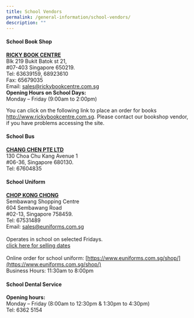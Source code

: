 ```yaml
---
title: School Vendors
permalink: /general-information/school-vendors/
description: ""
---
```

#### School Book Shop
<b><u>RICKY BOOK CENTRE</b></u><br>
Blk 219 Bukit Batok st 21, <br>
#07-403 Singapore 650219. <br>
Tel: 63639159, 68923610<br> 
Fax: 65679035 <br>
Email: <a href="mailto:sales@rickybookcentre.com.sg">sales@rickybookcentre.com.sg</a><br>
**Opening Hours on School Days:** <br>
Monday – Friday (9:00am to 2:00pm)

You can click on the following link to place an order for  books http://www.rickybookcentre.com.sg. Please contact our bookshop vendor,  if you have problems accessing the site.

#### School Bus
<b><u>CHANG CHEN PTE LTD</b></u><br>
130 Choa Chu Kang Avenue 1<br>
#06-36,
Singapore 680130. <br>
Tel: 67604835

#### School Uniform
<b><u>CHOP KONG CHONG</b></u> <br>
Sembawang Shopping Centre<br>
604 Sembawang Road<br>
#02-13, Singapore 758459. <br>
Tel: 67531489 <br>
Email: sales@euniforms.com.sg <br><br>
Operates in school on selected Fridays. <br>
[click here for selling dates](/files/2023_Uniform_Selling_Date.pdf)
<br><br>Online order for school uniform:
[https://www.euniforms.com.sg/shop/](https://www.euniforms.com.sg/shop/)
<br>Business Hours: 11:30am to 8:00pm

#### School Dental Service

**Opening hours:** <br>
Monday – Friday (8:00am to 12:30pm & 1:30pm to 4:30pm) <br>
Tel: 6362 5154